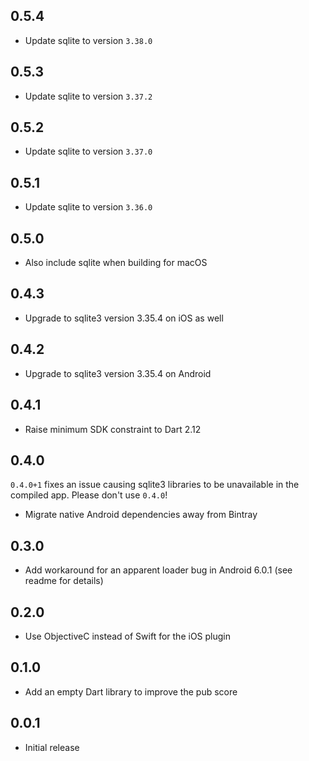 ## 0.5.4

- Update sqlite to version `3.38.0`

## 0.5.3

- Update sqlite to version `3.37.2`

## 0.5.2

- Update sqlite to version `3.37.0`

## 0.5.1

- Update sqlite to version `3.36.0`

## 0.5.0

- Also include sqlite when building for macOS

## 0.4.3

- Upgrade to sqlite3 version 3.35.4 on iOS as well

## 0.4.2

- Upgrade to sqlite3 version 3.35.4 on Android

## 0.4.1

- Raise minimum SDK constraint to Dart 2.12

## 0.4.0

`0.4.0+1` fixes an issue causing sqlite3 libraries to be unavailable in the
compiled app. Please don't use `0.4.0`!

- Migrate native Android dependencies away from Bintray

## 0.3.0

- Add workaround for an apparent loader bug in Android 6.0.1 (see readme for details)

## 0.2.0

- Use ObjectiveC instead of Swift for the iOS plugin

## 0.1.0

- Add an empty Dart library to improve the pub score

## 0.0.1

- Initial release
